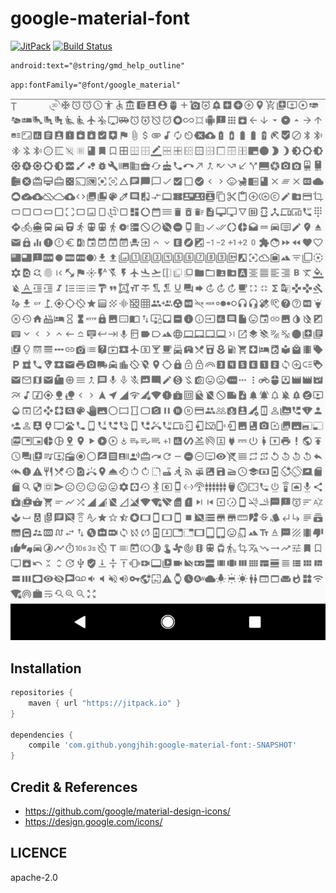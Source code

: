 # google-material-font

[![JitPack](https://img.shields.io/github/tag/yongjhih/google-material-font.svg?label=JitPack)](https://jitpack.io/#yongjhih/google-material-font)
[![Build Status](https://travis-ci.org/yongjhih/google-material-font.svg)](https://travis-ci.org/yongjhih/google-material-font)

```xml
android:text="@string/gmd_help_outline"
```

```xml
app:fontFamily="@font/google_material"
```

![](art/screenshot.png)

## Installation

```gradle
repositories {
    maven { url "https://jitpack.io" }
}

dependencies {
    compile 'com.github.yongjhih:google-material-font:-SNAPSHOT'
}
```

## Credit & References

* https://github.com/google/material-design-icons/
* https://design.google.com/icons/

## LICENCE

apache-2.0
